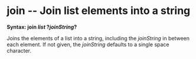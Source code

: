 # join -- Join list elements into a string

**Syntax: join *list* ?*joinString*?**

Joins the elements of a list into a string, including the *joinString*
in between each element.  If not given, the *joinString* defaults to
a single space character.
